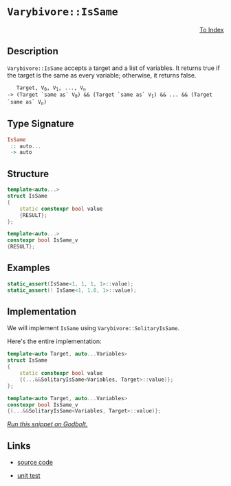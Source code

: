 <!-- Copyright 2024 Feng Mofan
SPDX-License-Identifier: Apache-2.0 -->

# `Varybivore::IsSame`

<p style='text-align: right;'><a href="../../../facilities/metafunctions.md#varybivore-is-same">To Index</a></p>

## Description

`Varybivore::IsSame` accepts a target and a list of variables.
It returns true if the target is the same as every variable;
otherwise, it returns false.

<pre><code>   Target, V<sub>0</sub>, V<sub>1</sub>, ..., V<sub>n</sub>
-> (Target `same as` V<sub>0</sub>) && (Target `same as` V<sub>1</sub>) && ... && (Target `same as` V<sub>n</sub>)</code></pre>

## Type Signature

```Haskell
IsSame
 :: auto...
 -> auto
```

## Structure

```C++
template<auto...>
struct IsSame
{
    static constexpr bool value
    {RESULT};
};

template<auto...>
constexpr bool IsSame_v
{RESULT};
```

## Examples

```C++
static_assert(IsSame<1, 1, 1, 1>::value);
static_assert(! IsSame<1, 1.0, 1>::value);
```

## Implementation

We will implement `IsSame` using `Varybivore::SolitaryIsSame`.

Here's the entire implementation:

```C++
template<auto Target, auto...Variables>
struct IsSame
{
    static constexpr bool value
    {(...&&SolitaryIsSame<Variables, Target>::value)};
};

template<auto Target, auto...Variables>
constexpr bool IsSame_v
{(...&&SolitaryIsSame<Variables, Target>::value)};
```

[*Run this snippet on Godbolt.*](https://godbolt.org/#z:OYLghAFBqd5QCxAYwPYBMCmBRdBLAF1QCcAaPECAMzwBtMA7AQwFtMQByARg9KtQYEAysib0QXACx8BBAKoBnTAAUAHpwAMvAFYTStJg1DIApACYAQuYukl9ZATwDKjdAGFUtAK4sGISQDMpK4AMngMmAByPgBGmMQgZgDspAAOqAqETgwe3r7%2BQemZjgJhEdEscQnJtpj2JQxCBEzEBLk%2BfoG19dlNLQRlUbHxiSkKza3t%2BV3j/YMVVaMAlLaoXsTI7BwA9ABU%2B7sA1EKehC0AngCSCkKsmIcHu9smGgCCBJgsqQYfJgFuTC8RFIh0BRD%2B2Ber3GxC8DmOpwmVxudyhJiSFkOs0cyEOaAY40wqlSxEOMVQnkOADcxF57uiLFQxEp0QARP6YtkctFvD5fH6YP4AoGoQ4ANRaeCYMXoEKhMLhBARtDOxGRtzYQolxClMswIO1utlAUhbwZWOaOLxAkJxNJ5MpNO89IxBFhgqS7ICnM93LNbz2B2VqvVdweB2evM%2B3yYv3%2BYNFABUWsBMAQQQmAHTZw3S%2BgKOVvBXw64awVmjFQw7Vi2xvC4/G2klkim0am08uvGuHBkQbOZ8wANiHJxVSNLqP%2Bub1ChByeIqYIEJAICddKWXO9aN9W/972jAqFCcO88XGZF/en%2BcLr0bHztLcpE7YAH0qduLH3s0OR4iLs/BSnSU80wWcTxTNNl1XDsNx3Kw90DR4kMeSNXkQo5E1AggFHDfZUPQ5CkNQ%2BVLXrF8mAUJRWggAChS4EF6MORiuCgtdMA3XdoVI5ByMo%2BICAgMAwEOWj/mYzMNAY1iYI5DgVloTgAFZeD8DgtFIVBODcaxrCxNYNnpMwAh4UgCE0OSVgAaxARSzEzJIzEkAAOJzFI0ABOWyNEHJyggUjhJF4FgJA0STVPUzSOF4BQQEksy1Lk0g4FgGBEBANYCFSIFyEoNAvjoeJIjuThVCcwcAFpB0kQ5gGQXEpEzMxeEwfAiB1dA9H4QQRDEdgpBkQRFBUdQEtIXR6IAd2IJhUk4Hh5KUlTzI0zgAHkgSypVUCoQ5SoqqqarqpjJEaw4IA8fL6FJcxjKWXh4q0FYICQPLUgKsgKAgV73pAYApDMPg6A%2BYgYogGJlpicILjm3hIeYNVVpibRMAcGHSDythBFWhhaHOZasBiLxgABWhaBi7heCwFhDGAcRRvwYgUccKlQOWokUaBLYTPCD5/PUlUYmmtUPCwZa3TwYKKdIFniHJJRWU%2BGmVSMcyVioAxgAUMU8EwCbVtSRg0a64RRHEfrjaGtRlvG/QaZQHTLH0PAYhiyAVlQVIGnJ8rxnQP5WVMSxrDMCKZfa1m3e6JnshcBh3E8Do9FCcIhkqEZ6KKLIBCmPwM4yLOGHmYYEnouxo4EPpJgT/JS7qcvGgmAYU4WdPbEbnO9FmVoi7TkuVgUfTNgkBaOGU0hwt4SLdrKyrqtq%2BqTrMM7cEIEgeyMrg7tM1WVgQTAmCwBIICsgpM3cgIkkkDRJEcwdQsUwd3P0ThAtIYLjMzQcuB89ynO/xTJBcEUufQc49lqRWirFbeCUnqpWeulDa2VPrfSukVNgnAWgsCpEkcqTA8QGCMExdymYuASWaq1EgeAOr0WNj1M20gLZKCtqNXQAMpozRhiPMeE8VocHWplIEhxtqgmIFgnBeDkAEOAEQkhEkzoXTelddeAQzBbweoleBKD4g5S%2BqgS6IxMHYPKpImmXB3JcEkjQWgwNQbg1GnDaGUsHEIyRkzNGGNGAEGxrjfGmBCbEzEGTNGVMlZbHUgzaOLNybqXZsgTmaMeZ1GWgLIW5wRZhPujqSWJkZZy0wAramRhlagBgXwDWWsdZ6wNqpEytDTZ9QYbIS2I11KsNtirQOVhHYC1dsfDSntsje19v7TpwdQ7xHDr0/udcHAxwgK4Du9Fk7lGLnoTODRFlpHzg0Huixa49Aru3auuco6zMOXMZuqzS5HLyCcruTcVm92HqsdYQ9N7P1HktUaU9DHiPwTTGRpCNDLwoddDeaid6kD3gfEYfT/Kv3fsQ6%2BSRgFJCSAEG%2Bkgqr0R4RA2wUD1GwPgPAjKm0dFaOIGgrYmCDosAUFSXEVIzGZgFOMchq92qdVkHQhpA15BMJaToEAQR2GzQplwr5EU1qIK2jtGl1U6UMupMy1lSpzp6MUfEZRAQIWlM0Rq965KDVXVXMgVIqQ3xmJfKq8ioiqqA2sfEWxEMoZqjRs484iNkaoylh4rGOM8b0z8UTEmQSpYhKKRk0gETZlRLZqoDmHwEmCCSaNFJFx0liyyWjXJGR8mKyKeEEpj0ylME1trXW%2BtDZSzqb1CQjTBoCutsK9pxgHY2B6fAd2AybScG2L7e2QdLAh0nmHKhEc%2BllzOX4eZcdNnLNTnsrZxRsibPWdkXZrcp0NErm0Y5ncZk7sbpukubd%2BibPuSe55A9Xl9QlWA75nAREsFpfSxlKrYxYRBRy5Rm97qQuhYfSgI8EWJGIQEAIik3KANChBpIPkH1SqiviuKkLrKSCSI1FFXApDuWRefLgKR/IBElZPTg/6YEjyaohsjyHCUrBlpkZwkggA%3D%3D%3D)

## Links

- [source code](../../../../conceptrodon/varybivore/is_same.hpp)

- [unit test](../../../../tests/unit/metafunctions/varybivore/is_same.test.hpp)
